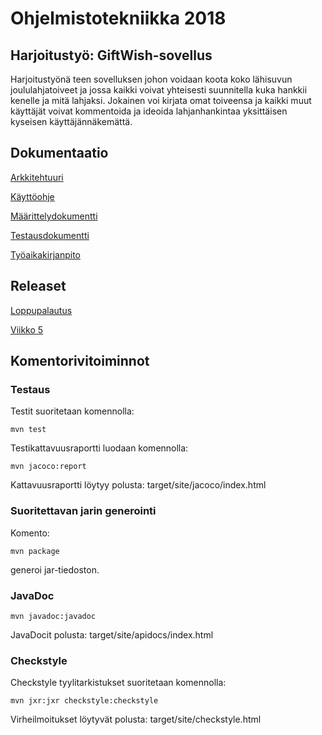 

# Ohjelmistotekniikka 2018  
## Harjoitustyö: GiftWish-sovellus

Harjoitustyönä teen sovelluksen johon voidaan koota koko lähisuvun joululahjatoiveet ja jossa kaikki voivat yhteisesti suunnitella kuka hankkii kenelle ja mitä lahjaksi. Jokainen voi kirjata omat toiveensa ja kaikki muut käyttäjät voivat kommentoida ja ideoida lahjanhankintaa yksittäisen kyseisen käyttäjännäkemättä.

## Dokumentaatio
[Arkkitehtuuri](https://github.com/NooraVino/ot-harjoitustyo/blob/master/GiftWish/Dokumentointi/Arkkitehtuuri.md) 

[Käyttöohje](https://github.com/NooraVino/ot-harjoitustyo/blob/master/GiftWish/Dokumentointi/K%C3%A4ytt%C3%B6ohje.md)

[Määrittelydokumentti](https://github.com/NooraVino/ot-harjoitustyo/blob/master/GiftWish/Dokumentointi/M%C3%A4%C3%A4rittelydokumentti.md)

[Testausdokumentti](https://github.com/NooraVino/ot-harjoitustyo/blob/master/GiftWish/Dokumentointi/Testausdokumentti.md)

[Työaikakirjanpito](https://github.com/NooraVino/ot-harjoitustyo/blob/master/GiftWish/Dokumentointi/Ty%C3%B6aikakirjanpito.md)


## Releaset 

[Loppupalautus]()

[Viikko 5](https://github.com/NooraVino/ot-harjoitustyo/releases)

## Komentorivitoiminnot

### Testaus

Testit suoritetaan komennolla:
```
mvn test
```
Testikattavuusraportti luodaan komennolla:
```
mvn jacoco:report
```
Kattavuusraportti löytyy polusta:  target/site/jacoco/index.html

### Suoritettavan jarin generointi

Komento:
```
mvn package
```
generoi jar-tiedoston. 

### JavaDoc
```
mvn javadoc:javadoc
```

JavaDocit polusta: target/site/apidocs/index.html
### Checkstyle
Checkstyle tyylitarkistukset suoritetaan komennolla:

```
mvn jxr:jxr checkstyle:checkstyle
```
Virheilmoitukset löytyvät polusta: target/site/checkstyle.html
